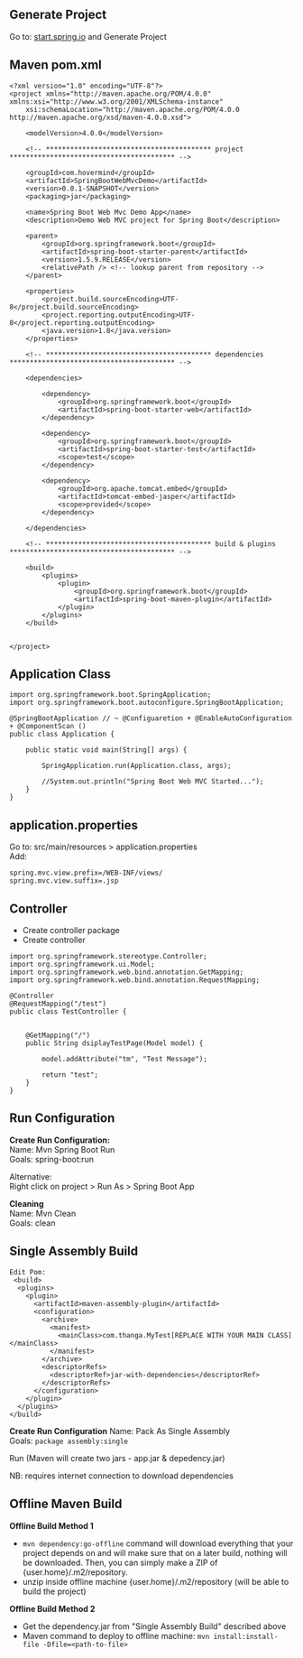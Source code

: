 ## Generate Project
Go to: [start.spring.io](http://start.spring.io/) and Generate Project

## Maven pom.xml
```
<?xml version="1.0" encoding="UTF-8"?>
<project xmlns="http://maven.apache.org/POM/4.0.0" xmlns:xsi="http://www.w3.org/2001/XMLSchema-instance"
	xsi:schemaLocation="http://maven.apache.org/POM/4.0.0 http://maven.apache.org/xsd/maven-4.0.0.xsd">
	
	<modelVersion>4.0.0</modelVersion>
	
	<!-- ***************************************** project ***************************************** -->

	<groupId>com.hovermind</groupId>
	<artifactId>SpringBootWebMvcDemo</artifactId>
	<version>0.0.1-SNAPSHOT</version>
	<packaging>jar</packaging>

	<name>Spring Boot Web Mvc Demo App</name>
	<description>Demo Web MVC project for Spring Boot</description>

	<parent>
		<groupId>org.springframework.boot</groupId>
		<artifactId>spring-boot-starter-parent</artifactId>
		<version>1.5.9.RELEASE</version>
		<relativePath /> <!-- lookup parent from repository -->
	</parent>

	<properties>
		<project.build.sourceEncoding>UTF-8</project.build.sourceEncoding>
		<project.reporting.outputEncoding>UTF-8</project.reporting.outputEncoding>
		<java.version>1.8</java.version>
	</properties>

	<!-- ***************************************** dependencies ***************************************** -->
	
	<dependencies>
	
		<dependency>
			<groupId>org.springframework.boot</groupId>
			<artifactId>spring-boot-starter-web</artifactId>
		</dependency>

		<dependency>
			<groupId>org.springframework.boot</groupId>
			<artifactId>spring-boot-starter-test</artifactId>
			<scope>test</scope>
		</dependency>

		<dependency>
			<groupId>org.apache.tomcat.embed</groupId>
			<artifactId>tomcat-embed-jasper</artifactId>
			<scope>provided</scope>
		</dependency>

	</dependencies>

	<!-- ***************************************** build & plugins ***************************************** -->
	
	<build>
		<plugins>
			<plugin>
				<groupId>org.springframework.boot</groupId>
				<artifactId>spring-boot-maven-plugin</artifactId>
			</plugin>
		</plugins>
	</build>


</project>
```

## Application Class
```
import org.springframework.boot.SpringApplication;
import org.springframework.boot.autoconfigure.SpringBootApplication;

@SpringBootApplication // ~ @Configuaretion + @EnableAutoConfiguration + @ComponentScan ()
public class Application {

	public static void main(String[] args) {
	
		SpringApplication.run(Application.class, args);
		
		//System.out.println("Spring Boot Web MVC Started...");
	}
}
```

## application.properties
Go to: src/main/resources > application.properties   
Add:
```
spring.mvc.view.prefix=/WEB-INF/views/
spring.mvc.view.suffix=.jsp
```

## Controller
- Create controller package   
- Create controller
```
import org.springframework.stereotype.Controller;
import org.springframework.ui.Model;
import org.springframework.web.bind.annotation.GetMapping;
import org.springframework.web.bind.annotation.RequestMapping;

@Controller
@RequestMapping("/test")
public class TestController {

	
	@GetMapping("/")
	public String dsiplayTestPage(Model model) {
		
		model.addAttribute("tm", "Test Message");
		
		return "test";
	}
}
```

## Run Configuration
**Create Run Configuration:**  
Name: Mvn Spring Boot Run    
Goals: spring-boot:run    

Alternative:    
Right click on project > Run As > Spring Boot App    

**Cleaning**   
Name: Mvn Clean     
Goals: clean    


## Single Assembly Build
```
Edit Pom:    
 <build>
  <plugins>
    <plugin>
      <artifactId>maven-assembly-plugin</artifactId>
      <configuration>
        <archive>
          <manifest>
            <mainClass>com.thanga.MyTest[REPLACE WITH YOUR MAIN CLASS]</mainClass>
          </manifest>
        </archive>
        <descriptorRefs>
          <descriptorRef>jar-with-dependencies</descriptorRef>
        </descriptorRefs>
      </configuration>
    </plugin>
  </plugins>
</build>
```
**Create Run Configuration**
Name: Pack As Single Assembly    
Goals: `package assembly:single`    

Run (Maven will create two jars - app.jar & depedency.jar)

NB: requires internet connection to download dependencies


## Offline Maven Build
**Offline Build Method 1**
- `mvn dependency:go-offline` command will download everything that your project depends on and will make sure that on a later build, nothing will be downloaded. Then, you can simply make a ZIP of {user.home}/.m2/repository.     
- unzip inside offline machine {user.home}/.m2/repository (will be able to build the project)

**Offline Build Method 2**     
- Get the dependency.jar from "Single Assembly Build" described above    
- Maven command to deploy to offline machine: `mvn install:install-file -Dfile=<path-to-file>`











